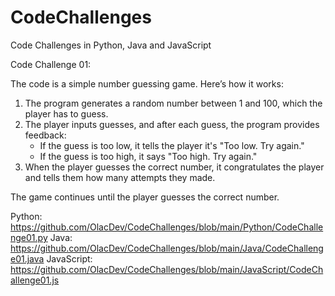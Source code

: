 # CodeChallenges
Code Challenges in Python, Java and JavaScript

Code Challenge 01:

The code is a simple number guessing game. Here’s how it works:

1. The program generates a random number between 1 and 100, which the player has to guess.
2. The player inputs guesses, and after each guess, the program provides feedback:
   - If the guess is too low, it tells the player it's "Too low. Try again."
   - If the guess is too high, it says "Too high. Try again."
3. When the player guesses the correct number, it congratulates the player and tells them how many attempts they made.

The game continues until the player guesses the correct number.

Python: https://github.com/OlacDev/CodeChallenges/blob/main/Python/CodeChallenge01.py
Java: https://github.com/OlacDev/CodeChallenges/blob/main/Java/CodeChallenge01.java
JavaScript: https://github.com/OlacDev/CodeChallenges/blob/main/JavaScript/CodeChallenge01.js
